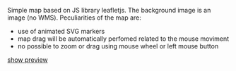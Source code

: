 Simple map based on JS library leafletjs.
The background image is an image (no WMS).
Peculiarities of the map are:
- use of animated SVG markers
- map drag will be automatically perfomed related to the mouse moviment
- no possible to zoom or drag using mouse wheel or left mouse button
 
<a href="https://rawgit.com/pafavero/mapWithSvgMarkers/master/index.html">show preview</a>
